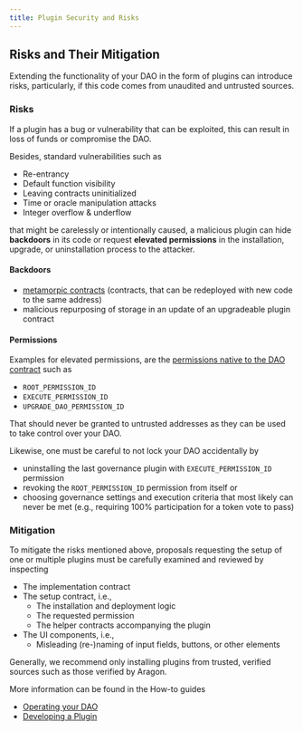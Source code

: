 ```yaml
---
title: Plugin Security and Risks
---
```


## Risks and Their Mitigation

Extending the functionality of your DAO in the form of plugins can introduce risks, particularly, if this code comes from unaudited and untrusted sources.

### Risks

If a plugin has a bug or vulnerability that can be exploited, this can result in loss of funds or compromise the DAO.

Besides, standard vulnerabilities such as

- Re-entrancy
- Default function visibility
- Leaving contracts uninitialized
- Time or oracle manipulation attacks
- Integer overflow & underflow

that might be carelessly or intentionally caused, a malicious plugin can hide **backdoors** in its code or request **elevated permissions** in the installation, upgrade, or uninstallation process to the attacker.

#### Backdoors

- [metamorpic contracts](https://a16zcrypto.com/metamorphic-smart-contract-detector-tool/) (contracts, that can be redeployed with new code to the same address)
- malicious repurposing of storage in an update of an upgradeable plugin contract

<!-- Add statement that Aragon will provide / collaborate with 3rd parties to create tools to check for this-->

#### Permissions

Examples for elevated permissions, are the [permissions native to the DAO contract](../../../01-core/02-permissions/index.md#permissions-native-to-the-dao-contract) such as

- `ROOT_PERMISSION_ID`
- `EXECUTE_PERMISSION_ID`
- `UPGRADE_DAO_PERMISSION_ID`

That should never be granted to untrusted addresses as they can be used to take control over your DAO.

Likewise, one must be careful to not lock your DAO accidentally by

- uninstalling the last governance plugin with `EXECUTE_PERMISSION_ID` permission
- revoking the `ROOT_PERMISSION_ID` permission from itself or
- choosing governance settings and execution criteria that most likely can never be met (e.g., requiring 100% participation for a token vote to pass)

### Mitigation

To mitigate the risks mentioned above, proposals requesting the setup of one or multiple plugins must be carefully examined and reviewed by inspecting

- The implementation contract
- The setup contract, i.e.,
  - The installation and deployment logic
  - The requested permission
  - The helper contracts accompanying the plugin
- The UI components, i.e.,
  - Misleading (re-)naming of input fields, buttons, or other elements

Generally, we recommend only installing plugins from trusted, verified sources such as those verified by Aragon.

More information can be found in the How-to guides

- [Operating your DAO](../../../../02-how-to-guides/01-dao/index.md)
- [Developing a Plugin](../../../../02-how-to-guides/02-plugin-development/index.md)
